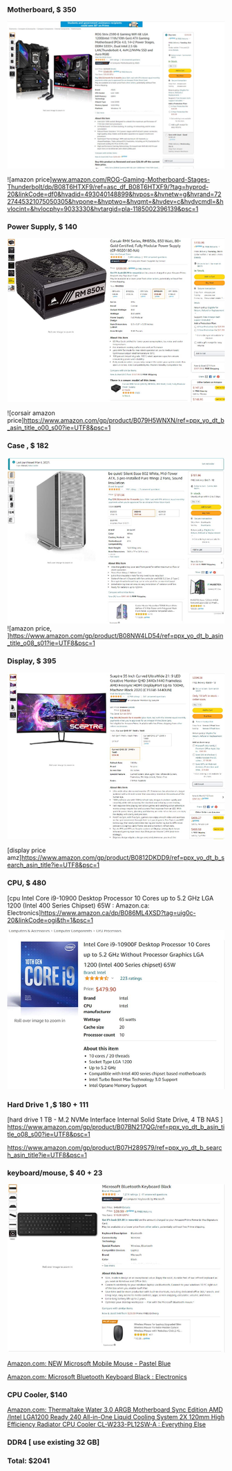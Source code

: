 ### Motherboard, $ 350

![mothboard ASUS LGA1200](motherboard.JPG)

![amazon price]www.amazon.com/ROG-Gaming-Motherboard-Stages-Thunderbolt/dp/B08T6HTXF9/ref=asc_df_B08T6HTXF9/?tag=hyprod-20&linkCode=df0&hvadid=493040148899&hvpos=&hvnetw=g&hvrand=7227445321075050305&hvpone=&hvptwo=&hvqmt=&hvdev=c&hvdvcmdl=&hvlocint=&hvlocphy=9033330&hvtargid=pla-1185002396139&psc=1






### Power Supply, $ 140

![Corsair 850 watt](PowerSupply.JPG)

![corsair amazon price]https://www.amazon.com/gp/product/B079H5WNXN/ref=ppx_yo_dt_b_asin_title_o00_s00?ie=UTF8&psc=1

### Case , $ 182

![case, very quiet ,room for GPUs](Case.JPG)
![amazon price, ]https://www.amazon.com/gp/product/B08NW4LD54/ref=ppx_yo_dt_b_asin_title_o08_s01?ie=UTF8&psc=1





### Display, $ 395
![display](display.JPG)

[display price amz]https://www.amazon.com/gp/product/B0812DKDD9/ref=ppx_yo_dt_b_search_asin_title?ie=UTF8&psc=1

### CPU,  $ 480                       

[cpu Intel Core i9-10900 Desktop Processor 10 Cores up to 5.2 GHz LGA 1200 (Intel 400 Series Chipset) 65W : Amazon.ca: Electronics]https://www.amazon.ca/dp/B086ML4XSD?tag=uig0c-20&linkCode=ogi&th=1&psc=1 

![cpu](cpu.JPG)



### Hard Drive 1 ,$    180 + 111

[hard drive 1 TB - M.2 NVMe Interface Internal Solid State Drive, 4 TB NAS ] https://www.amazon.com/gp/product/B07BN217QG/ref=ppx_yo_dt_b_asin_title_o08_s00?ie=UTF8&psc=1

https://www.amazon.com/gp/product/B07H289S79/ref=ppx_yo_dt_b_search_asin_title?ie=UTF8&psc=1

### keyboard/mouse, $   40 + 23
![keyboard](keyboard.JPG)


[Amazon.com: NEW Microsoft Mobile Mouse - Pastel Blue](https://www.amazon.com/gp/product/B086QQ59GC/ref=ppx_yo_dt_b_asin_title_o00_s00?ie=UTF8&psc=1)

[Amazon.com: Microsoft Bluetooth Keyboard Black : Electronics](https://www.amazon.com/gp/product/B07Y3ZS47V/ref=ppx_yo_dt_b_search_asin_title?ie=UTF8&psc=1)

### CPU Cooler, $140



[Amazon.com: Thermaltake Water 3.0 ARGB Motherboard Sync Edition AMD /Intel LGA1200 Ready 240 All-in-One Liquid Cooling System 2X 120mm High Efficiency Radiator CPU Cooler CL-W233-PL12SW-A : Everything Else](https://www.amazon.com/gp/product/B07N17HZN2/ref=ppx_od_dt_b_asin_title_s00?ie=UTF8&psc=1)



### DDR4 [ use existing 32 GB]





### Total: **$2041**


